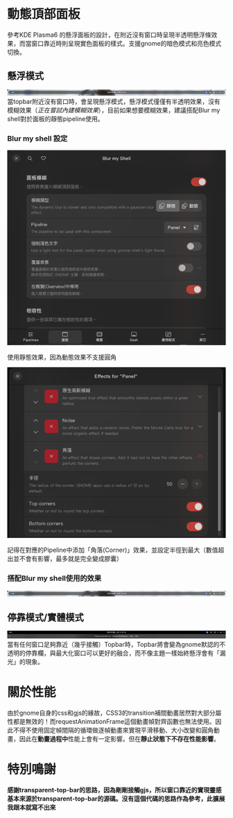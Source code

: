 # 動態頂部面板
參考KDE Plasma6 的懸浮面板的設計，在附近沒有窗口時呈現半透明懸浮條效果，而當窗口靠近時則呈現實色面板的樣式。支援gnome的暗色模式和亮色模式切換。

## 懸浮模式
![懸浮模式](readme_images/transparent.png)
當topbar附近沒有窗口時，會呈現懸浮模式，懸浮模式僅僅有半透明效果，沒有模糊效果（*正在嘗試內建模糊效果*），目前如果想要模糊效果，建議搭配Blur my shell對於面板的靜態pipeline使用。
### Blur my shell 設定
![Blur my shell 設定](readme_images/bms_settings1.png)

使用靜態效果，因為動態效果不支援圓角

![Blur my shell Pipeline 設定](readme_images/bms_settings2.png)

記得在對應的Pipeline中添加「角落(Corner)」效果，並設定半徑到最大（數值超出並不會有影響，最多就是完全變成膠囊）
### 搭配Blur my shell使用的效果
![帶模糊的懸浮效果](readme_images/blur.png)

## 停靠模式/實體模式
![停靠模式](readme_images/solid.png)
當有任何窗口足夠靠近（幾乎接觸）Topbar時，Topbar將會變為gnome默認的不透明的停靠欄，與最大化窗口可以更好的融合，而不像主題一樣始終懸浮會有「漏光」的現象。

# 關於性能
由於gnome自身的css和gjs的緣故，CSS3的transition補間動畫居然對大部分屬性都是無效的！而requestAnimationFrame這個動畫幀對齊函數也無法使用。因此不得不使用固定幀間隔的循環做逐幀動畫來實現平滑移動、大小改變和圓角動畫，因此在**動畫過程中**性能上會有一定影響。但在**靜止狀態下不存在性能影響**。

# 特別鳴謝
**感謝transparent-top-bar的思路，因為剛剛接觸gjs，所以窗口靠近的實現靈感基本來源於transparent-top-bar的源碼。沒有這個代碼的思路作為參考，此擴展我跟本就寫不出來**
